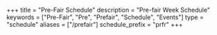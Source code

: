 +++
title = "Pre-Fair Schedule"
description = "Pre-fair Week Schedule"
keywords = ["Pre-Fair", "Pre", "Prefair", "Schedule", "Events"]
type = "schedule"
aliases = ["/prefair"]
schedule_prefix = "prfr"
+++
